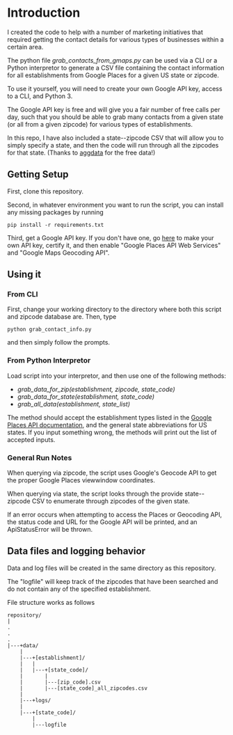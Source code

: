 # Introduction

I created the code to help with a number of marketing initiatives
that required getting the contact details for various types of
businesses within a certain area.

The python file *grab\_contacts\_from\_gmaps.py* can be used via a CLI
or a Python interpretor to generate a CSV file containing the contact
information for all establishments from Google Places for a given US
state or zipcode.

To use it yourself, you will need to create your own Google API key,
access to a CLI, and Python 3.

The Google API key is free and will give you a fair number of free
calls per day, such that you should be able to grab many contacts from
a given state (or all from a given zipcode) for various types of
establishments.

In this repo, I have also included a state--zipcode CSV that will
allow you to simply specify a state, and then the code will run
through all the zipcodes for that state. (Thanks to
[aggdata](https://www.aggdata.com/) for the free data!)

## Getting Setup

First, clone this repository.

Second, in whatever environment you want to run the script, you can
install any missing packages by running

`pip install -r requirements.txt`

Third, get a Google API key.  If you don't have one, go
[here](https://developers.google.com/places/web-service/get-api-key#get_an_api_key)
to make your own API key, certify it, and then enable "Google Places
API Web Services" and "Google Maps Geocoding API".


## Using it

### From CLI

First, change your working directory to the directory where
both this script and zipcode database are. Then, type

`python grab_contact_info.py`

and then simply follow the prompts.

### From Python Interpretor

Load script into your interpretor, and then use one of the following methods:

* *grab\_data\_for\_zip(establishment, zipcode, state_code)*
* *grab\_data\_for\_state(establishment, state_code)*
* *grab\_all\_data(establishment, state_list)*

The method should accept the establishment types listed in the [Google
Places API
documentation](https://developers.google.com/places/web-service/supported_types),
and the general state abbreviations for US states.  If you input
something wrong, the methods will print out the list of accepted inputs.


### General Run Notes

When querying via zipcode, the script uses Google's Geocode API to get the
proper Google Places viewwindow coordinates.

When querying via state, the script looks through the provide
state--zipcode CSV to enumerate through zipcodes of the given state.

If an error occurs when attempting to access the Places or Geocoding
API, the status code and URL for the Google API will be printed, and
an ApiStatusError will be thrown.


## Data files and logging behavior

Data and log files will be created in the same directory as this repository.

The "logfile" will keep track of the zipcodes that have been searched
and do not contain any of the specified establishment.

File structure works as follows

```
repository/
|
.
.
.
|---+data/
    |
    |---+[establishment]/
    |   |
    |   |---+[state_code]/
    |       |
    |       |---[zip_code].csv
    |       |---[state_code]_all_zipcodes.csv
    |   
    |---+logs/
	|
	|---+[state_code]/
	    |
	    |---logfile
```
